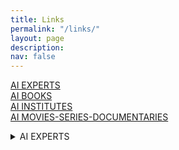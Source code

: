 ```yaml
---
title: Links
permalink: "/links/"
layout: page
description: 
nav: false
---
```


[AI EXPERTS](https://turkiye.ai/kaynaklar/gurular/)  
[AI BOOKS](https://turkiye.ai/kaynaklar/kitaplar/)  
[AI INSTITUTES](https://turkiye.ai/kaynaklar/enstituler/)  
[AI MOVIES-SERIES-DOCUMENTARIES](https://turkiye.ai/kaynaklar/film-dizi-belgesel/)  
<details>
  <summary>AI EXPERTS</summary>
  
  * [AI EXPERTS LIST](https://turkiye.ai/kaynaklar/gurular/)

  - [x] The Singularity Is Near: When Humans Transcend Biology
  - [x] 50 Soruda Yapay Zeka
  - [x] Life 3.0: Being Human in the Age of Artificial Intelligence
  - [x] Superintelligence: Paths, Dangers, Strategies
  - [x] Our Final Invention: Artificial Intelligence and the End of the Human Era
</details>